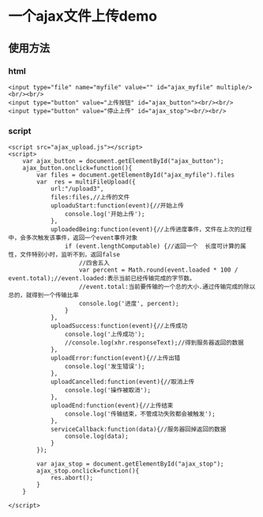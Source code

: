 # 一个ajax文件上传demo

## 使用方法

### html
    <input type="file" name="myfile" value="" id="ajax_myfile" multiple/><br/><br/>
    <input type="button" value="上传按钮" id="ajax_button"><br/><br/>
    <input type="button" value="停止上传" id="ajax_stop"><br/><br/>


### script
    <script src="ajax_upload.js"></script>
    <script>
        var ajax_button = document.getElementById("ajax_button");
        ajax_button.onclick=function(){
            var files = document.getElementById("ajax_myfile").files
            var  res = multiFileUpload({
                url:"/upload3",
                files:files,//上传的文件
                uploaduStart:function(event){//开始上传
                    console.log('开始上传');
                },
                uploadedBeing:function(event){//上传进度事件，文件在上次的过程中，会多次触发该事件，返回一个event事件对象
                    if (event.lengthComputable) {//返回一个  长度可计算的属性，文件特别小时，监听不到，返回false
                        //四舍五入
                        var percent = Math.round(event.loaded * 100 / event.total);//event.loaded:表示当前已经传输完成的字节数。
                        //event.total:当前要传输的一个总的大小.通过传输完成的除以总的，就得到一个传输比率
                        console.log('进度', percent);
                    }
                },
                uploadSuccess:function(event){//上传成功
                    console.log('上传成功');
                    //console.log(xhr.responseText);//得到服务器返回的数据
                },
                uploadError:function(event){//上传出错
                    console.log('发生错误');
                },
                uploadCancelled:function(event){//取消上传
                    console.log('操作被取消');
                },
                uploadEnd:function(event){//上传结束
                    console.log('传输结束，不管成功失败都会被触发');
                },
                serviceCallback:function(data){//服务器回掉返回的数据
                    console.log(data);
                }
            });
    
            var ajax_stop = document.getElementById("ajax_stop");
            ajax_stop.onclick=function(){
                res.abort();
            }
        }
    
    </script>